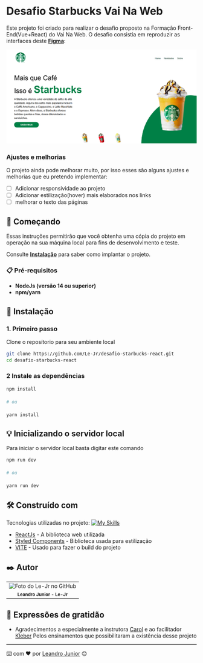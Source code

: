# Desafio Starbucks Vai Na Web

Este projeto foi criado para realizar o desafio proposto na Formação Front-End(Vue+React) do Vai Na Web.
O desafio consistia em reproduzir as interfaces deste **<a href="https://www.figma.com/design/lDEBqDNjbhumoZwQ7CBL7P/Starbucks?node-id=1-3&node-type=frame&t=ADLAyln3vrVS2sVP-0" target="_blank">Figma</a>**:

<img src="./public/print-pag.png" alt="Exemplo imagem" width="700">

### Ajustes e melhorias

O projeto ainda pode melhorar muito, por isso esses são alguns ajustes e melhorias que eu pretendo implementar:

- [ ] Adicionar responsividade ao projeto
- [ ] Adicionar estilização(hover) mais elaborados nos links
- [ ] melhorar o texto das páginas

## 🚀 Começando

Essas instruções permitirão que você obtenha uma cópia do projeto em operação na sua máquina local para fins de desenvolvimento e teste.

Consulte **[Instalação](#-instalação)** para saber como implantar o projeto.

### 📋 Pré-requisitos

- **NodeJs (versão 14 ou superior)**
- **npm/yarn**

## 🔧 Instalação

### 1. Primeiro passo

Clone o reposítorio para seu ambiente local

```bash
git clone https://github.com/Le-Jr/desafio-starbucks-react.git
cd desafio-starbucks-react
```

### 2 Instale as dependências

```bash
npm install

# ou

yarn install
```

## 💡 Inicializando o servidor local

Para iniciar o servidor local basta digitar este comando

```bash
npm run dev

# ou

yarn run dev
```

## 🛠️ Construído com

Tecnologias utilizadas no projeto:
[![My Skills](https://skillicons.dev/icons?i=react,styledcomponents,npm,vscode,vite,&theme=light)](https://skillicons.dev)

- [ReactJs](https://react.dev/learn) - A biblioteca web utilizada
- [Styled Components](https://styled-components.com/docs) - Biblioteca usada para estilização
- [VITE](https://vite.dev/guide/) - Usado para fazer o build do projeto

## ✒️ Autor

<table>
  <tr>
    <td align="center">
      <a href"https://github.com/Le-Jr" title="Link Perfil Git Hub">
        <img src="https://avatars.githubusercontent.com/u/149914780?v=4" width="100px;" alt="Foto do Le-Jr no GitHub"/><br>
        <sub>
          <b>Leandro Junior - Le-Jr</b>
        </sub>
      </a>
    </td>
</table>

## 🎁 Expressões de gratidão

- Agradecimentos a especialmente a instrutora <a href="https://github.com/mariaccarolina" >Carol</a> e ao facilitador <a href="https://github.com/kleber-matos">Kleber</a>
  Pelos ensinamentos que possibilitaram a existência desse projeto

---

⌨️ com ❤️ por [Leandro Junior](https://github.com/Le-Jr) 😊
